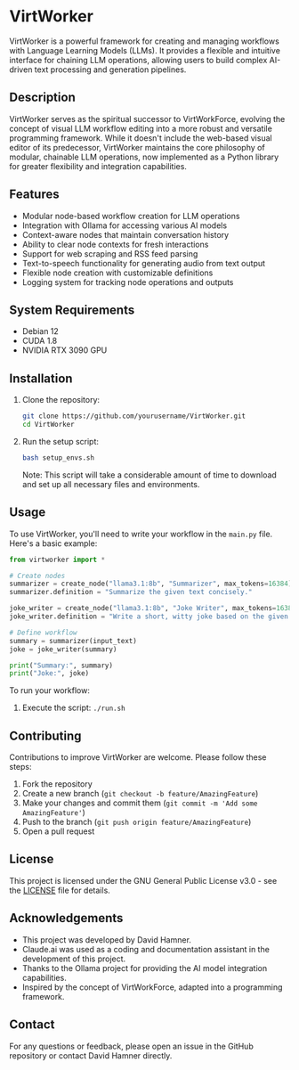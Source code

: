 # VirtWorker

VirtWorker is a powerful framework for creating and managing workflows with Language Learning Models (LLMs). It provides a flexible and intuitive interface for chaining LLM operations, allowing users to build complex AI-driven text processing and generation pipelines.

## Description

VirtWorker serves as the spiritual successor to VirtWorkForce, evolving the concept of visual LLM workflow editing into a more robust and versatile programming framework. While it doesn't include the web-based visual editor of its predecessor, VirtWorker maintains the core philosophy of modular, chainable LLM operations, now implemented as a Python library for greater flexibility and integration capabilities.

## Features

- Modular node-based workflow creation for LLM operations
- Integration with Ollama for accessing various AI models
- Context-aware nodes that maintain conversation history
- Ability to clear node contexts for fresh interactions
- Support for web scraping and RSS feed parsing
- Text-to-speech functionality for generating audio from text output
- Flexible node creation with customizable definitions
- Logging system for tracking node operations and outputs

## System Requirements

- Debian 12
- CUDA 1.8
- NVIDIA RTX 3090 GPU

## Installation

1. Clone the repository:
   ```bash
   git clone https://github.com/yourusername/VirtWorker.git
   cd VirtWorker
   ```

2. Run the setup script:
   ```bash
   bash setup_envs.sh
   ```
   Note: This script will take a considerable amount of time to download and set up all necessary files and environments.

## Usage

To use VirtWorker, you'll need to write your workflow in the `main.py` file. Here's a basic example:

```python
from virtworker import *

# Create nodes
summarizer = create_node("llama3.1:8b", "Summarizer", max_tokens=16384)
summarizer.definition = "Summarize the given text concisely."

joke_writer = create_node("llama3.1:8b", "Joke Writer", max_tokens=16384)
joke_writer.definition = "Write a short, witty joke based on the given summary."

# Define workflow
summary = summarizer(input_text)
joke = joke_writer(summary)

print("Summary:", summary)
print("Joke:", joke)
```

To run your workflow:

1. Execute the script: `./run.sh`

## Contributing

Contributions to improve VirtWorker are welcome. Please follow these steps:

1. Fork the repository
2. Create a new branch (`git checkout -b feature/AmazingFeature`)
3. Make your changes and commit them (`git commit -m 'Add some AmazingFeature'`)
4. Push to the branch (`git push origin feature/AmazingFeature`)
5. Open a pull request

## License

This project is licensed under the GNU General Public License v3.0 - see the [LICENSE](LICENSE) file for details.

## Acknowledgements

- This project was developed by David Hamner.
- Claude.ai was used as a coding and documentation assistant in the development of this project.
- Thanks to the Ollama project for providing the AI model integration capabilities.
- Inspired by the concept of VirtWorkForce, adapted into a programming framework.

## Contact

For any questions or feedback, please open an issue in the GitHub repository or contact David Hamner directly.
